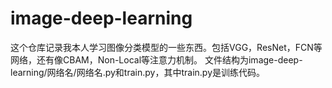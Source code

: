 # image-deep-learning
这个仓库记录我本人学习图像分类模型的一些东西。包括VGG，ResNet，FCN等网络，还有像CBAM，Non-Local等注意力机制。
文件结构为image-deep-learning/网络名/网络名.py和train.py，其中train.py是训练代码。
